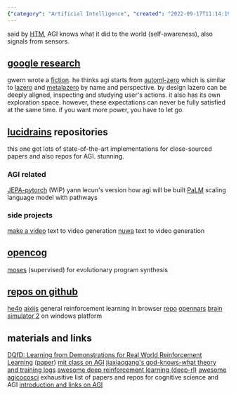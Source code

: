 ```yaml
---
{"category": "Artificial Intelligence", "created": "2022-09-17T11:14:19+00:00", "date": "2022-09-17 11:14:19", "description": "This article explores various AI projects, including AGI, deep reinforcement learning, cognitive science, and sensor-based learning. Additionally, it provides resources such as GitHub repositories and papers to assist those interested in further understanding these cutting-edge technologies.", "modified": "2022-12-20T20:50:11+08:00", "tags": ["AI", "AGI", "Deep Reinforcement Learning", "Cognitive Science", "Sensor-based Learning", "GitHub", "Papers"], "title": "AGI (Artificial General Intelligence) related projects"}
---
```

said by [HTM](https://github.com/numenta/nupic.torch), AGI knows what it did to the world (self-awareness), also signals from sensors.
## [google research](https://github.com/google-research/google-research)
gwern wrote a [fiction](https://www.gwern.net/fiction/Clippy). he thinks agi starts from [automl-zero](https://github.com/google-research/google-research/tree/master/automl_zero) which is similar to [lazero](https://github.com/James4Ever0/lazero) and [metalazero](https://gitee.com/x00e0d991e368/metalazero) by name and perspective.
by design lazero can be deeply aligned, inspecting and studying user's actions. it also has its own exploration space. however, these expectations can never be fully satisfied at the same time. if you want more power, you have to let go.
## [lucidrains](https://github.com/lucidrains?tab=repositories) repositories
this one got lots of state-of-the-art implementations for close-sourced papers and also repos for AGI. stunning.
### AGI related
[JEPA-pytorch](https://github.com/lucidrains/JEPA-pytorch) (WIP) yann lecun's version how agi will be built
[PaLM](https://github.com/lucidrains/PaLM-pytorch) scaling language model with pathways
### side projects
[make a video](https://github.com/lucidrains/make-a-video-pytorch) text to video generation
[nuwa](https://github.com/lucidrains/nuwa-pytorch) text to video generation
## [opencog](https://wiki.opencog.org)
[moses](https://wiki.opencog.org/w/Meta-Optimizing_Semantic_Evolutionary_Search) (supervised) for evolutionary program synthesis
## [repos on github](https://github.com/topics/artificial-general-intelligence)
[he4o](https://github.com/jiaxiaogang/he4o)
[aixijs](https://www.aslanides.io/aixijs/) general reinforcement learning in browser [repo](https://github.com/aslanides/aixijs)
[opennars](https://github.com/opennars/opennars)
[brain simulator 2](https://github.com/FutureAIGuru/BrainSimII) on windows platform
## materials and links
[DQfD: Learning from Demonstrations for Real World Reinforcement Learning](https://github.com/tigerneil/awesome-deep-rl/blob/master/DQfD.md) ([paper](https://arxiv.org/pdf/1704.03732.pdf))
[mit class on AGI](https://github.com/pursh2002/MIT-6.S099-Artificial-General-Intelligence-)
[jiaxiaogang's god-knows-what theory and training logs](https://github.com/jiaxiaogang/HELIX_THEORY)
[awesome deep reinforcement learning (deep-rl)](https://github.com/tigerneil/awesome-deep-rl)
[awesome agicocosci](https://github.com/YuzheSHI/awesome-agi-cocosci) exhausitive list of papers and repos for cognitive science and AGI
[introduction and links on AGI](https://github.com/guardians-of-life/awesome-artificial-general-intelligence)